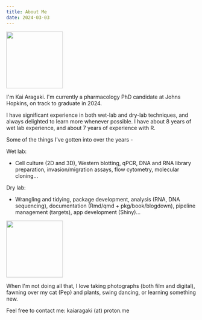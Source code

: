 ```yaml
---
title: About Me
date: 2024-03-03
---
```


<img src="../me.jpg" height="150" class="floatleft"/>

I'm Kai Aragaki. I'm currently a pharmacology PhD candidate at Johns Hopkins, on track to graduate in 2024. 

I have significant experience in both wet-lab and dry-lab techniques, and always delighted to learn more whenever possible. I have about 8 years of wet lab experience, and about 7 years of experience with R.

Some of the things I've gotten into over the years - 


Wet lab:
- Cell culture (2D and 3D), Western blotting, qPCR, DNA and RNA library preparation, invasion/migration assays, flow cytometry, molecular cloning...

Dry lab:
- Wrangling and tidying, package development, analysis (RNA, DNA sequencing), documentation (Rmd/qmd + pkg/book/blogdown), pipeline management (targets), app development (Shiny)...

<img src="../pep.jpg" height="150" class="floatright"/>

When I'm not doing all that, I love taking photographs (both film and digital), fawning over my cat (Pep) and plants, swing dancing, or learning something new.

Feel free to contact me:
kaiaragaki (at) proton.me

<br/>
<br/>

